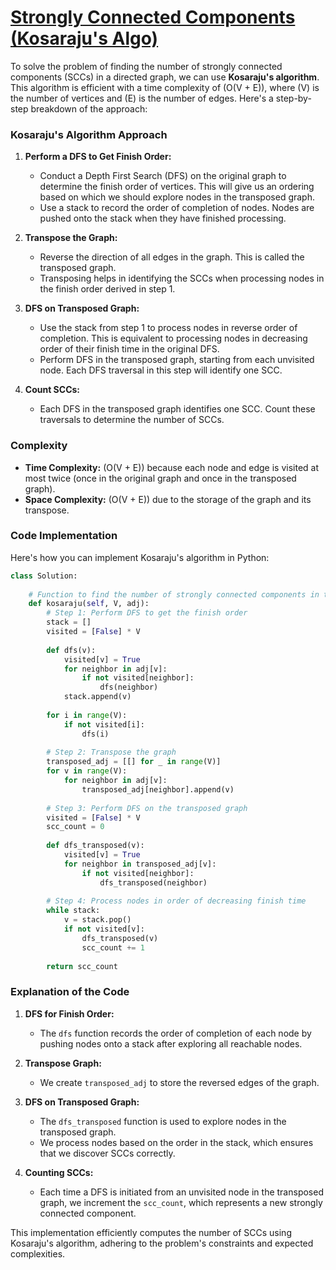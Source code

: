 # [Strongly Connected Components (Kosaraju's Algo)](https://www.geeksforgeeks.org/problems/strongly-connected-components-kosarajus-algo/1)

To solve the problem of finding the number of strongly connected components (SCCs) in a directed graph, we can use **Kosaraju's algorithm**. This algorithm is efficient with a time complexity of \(O(V + E)\), where \(V\) is the number of vertices and \(E\) is the number of edges. Here's a step-by-step breakdown of the approach:

### Kosaraju's Algorithm Approach

1. **Perform a DFS to Get Finish Order:**
   - Conduct a Depth First Search (DFS) on the original graph to determine the finish order of vertices. This will give us an ordering based on which we should explore nodes in the transposed graph.
   - Use a stack to record the order of completion of nodes. Nodes are pushed onto the stack when they have finished processing.

2. **Transpose the Graph:**
   - Reverse the direction of all edges in the graph. This is called the transposed graph.
   - Transposing helps in identifying the SCCs when processing nodes in the finish order derived in step 1.

3. **DFS on Transposed Graph:**
   - Use the stack from step 1 to process nodes in reverse order of completion. This is equivalent to processing nodes in decreasing order of their finish time in the original DFS.
   - Perform DFS in the transposed graph, starting from each unvisited node. Each DFS traversal in this step will identify one SCC.

4. **Count SCCs:**
   - Each DFS in the transposed graph identifies one SCC. Count these traversals to determine the number of SCCs.

### Complexity

- **Time Complexity:** \(O(V + E)\) because each node and edge is visited at most twice (once in the original graph and once in the transposed graph).
- **Space Complexity:** \(O(V + E)\) due to the storage of the graph and its transpose.

### Code Implementation

Here's how you can implement Kosaraju's algorithm in Python:

```python
class Solution:
    
    # Function to find the number of strongly connected components in the graph.
    def kosaraju(self, V, adj):
        # Step 1: Perform DFS to get the finish order
        stack = []
        visited = [False] * V
        
        def dfs(v):
            visited[v] = True
            for neighbor in adj[v]:
                if not visited[neighbor]:
                    dfs(neighbor)
            stack.append(v)
        
        for i in range(V):
            if not visited[i]:
                dfs(i)
        
        # Step 2: Transpose the graph
        transposed_adj = [[] for _ in range(V)]
        for v in range(V):
            for neighbor in adj[v]:
                transposed_adj[neighbor].append(v)
        
        # Step 3: Perform DFS on the transposed graph
        visited = [False] * V
        scc_count = 0
        
        def dfs_transposed(v):
            visited[v] = True
            for neighbor in transposed_adj[v]:
                if not visited[neighbor]:
                    dfs_transposed(neighbor)
        
        # Step 4: Process nodes in order of decreasing finish time
        while stack:
            v = stack.pop()
            if not visited[v]:
                dfs_transposed(v)
                scc_count += 1
        
        return scc_count
```

### Explanation of the Code

1. **DFS for Finish Order:**
   - The `dfs` function records the order of completion of each node by pushing nodes onto a stack after exploring all reachable nodes.

2. **Transpose Graph:**
   - We create `transposed_adj` to store the reversed edges of the graph.

3. **DFS on Transposed Graph:**
   - The `dfs_transposed` function is used to explore nodes in the transposed graph.
   - We process nodes based on the order in the stack, which ensures that we discover SCCs correctly.

4. **Counting SCCs:**
   - Each time a DFS is initiated from an unvisited node in the transposed graph, we increment the `scc_count`, which represents a new strongly connected component.

This implementation efficiently computes the number of SCCs using Kosaraju's algorithm, adhering to the problem's constraints and expected complexities.
